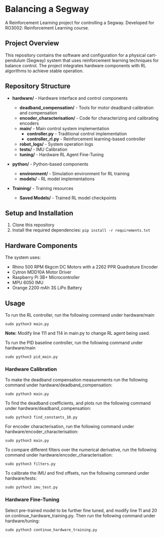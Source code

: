 # Balancing a Segway

A Reinforcement Learning project for controlling a Segway. Developed for RO3002: Reinforcement Learning course.

## Project Overview

This repository contains the software and configuration for a physical cart-pendulum (Segway) system that uses reinforcement learning techniques for balance control. The project integrates hardware components with RL algorithms to achieve stable operation.

## Repository Structure

- **hardware/** - Hardware interface and control components
  - **deadband_compensation/** - Tools for motor deadband calibration and compensation
  - **encoder_characterisation/** - Code for characterizing and calibrating encoders
  - **main/** - Main control system implementation
    - **controller.py** - Traditional control implementation
    - **controller_rl.py** - Reinforcement learning-based controller
  - **robot_logs/** - System operation logs
  - **tests/** - IMU Calibration
  - **tuning/** - Hardware RL Agent Fine-Tuning

- **python/** - Python-based components
  - **environment/** - Simulation environment for RL training
  - **models/** - RL model implementations

- **Training/** - Training resources
  - **Saved Models/** - Trained RL model checkpoints

## Setup and Installation

1. Clone this repository
2. Install the required dependencies:
    ``` pip install -r requirements.txt ```

## Hardware Components

The system uses:
- Rhino 500 RPM 6kgcm DC Motors with a 2262 PPR Quadrature Encoder
- Cytron MDD10A Motor Driver
- Raspberry Pi 3B+ Microcontroller
- MPU 6050 IMU
- Orange 2200 mAh 3S LiPo Battery

## Usage

To run the RL controller, run the following command under hardware/main
``` 
sudo python3 main.py
```

**Note:** Modify line 111 and 114 in main.py to change RL agent being used.

To run the PID baseline controller, run the following command under hardware/main
```
sudo python3 pid_main.py
```

### Hardware Calibration

To make the deadband compensation measurements run the following command under hardware/deadband_compensation:

```
sudo python3 main.py
```

To find the deadband coefficients, and plots run the following command under hardware/deadband_compensation:

```
sudo python3 find_constants_10.py
```

For encoder characterisation, run the following command under hardware/encoder_characterisation:
```
sudo python3 main.py
```

To compare different filters over the numerical derivative, run the following command under hardware/encoder_characterisation:
```
sudo python3 filters.py
```

To calibrate the IMU and find offsets, run the following command under hardware/tests:
```
sudo python3 imu_test.py
```

### Hardware Fine-Tuning
Select pre-trained model to be further fine tuned, and modify line 11 and 20 on continue_hardware_training.py. Then run the following command under hardware/tuning:

```
sudo python3 continue_hardware_training.py
```